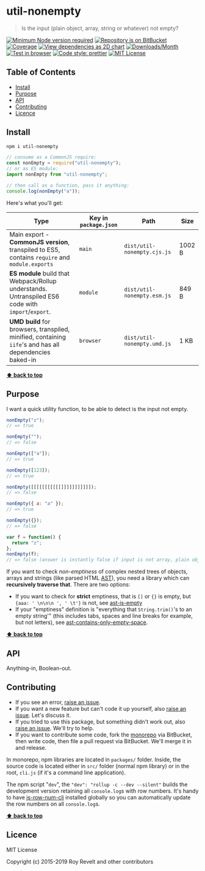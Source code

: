 # util-nonempty

> Is the input (plain object, array, string or whatever) not empty?

[![Minimum Node version required][node-img]][node-url]
[![Repository is on BitBucket][bitbucket-img]][bitbucket-url]
[![Coverage][cov-img]][cov-url]
[![View dependencies as 2D chart][deps2d-img]][deps2d-url]
[![Downloads/Month][downloads-img]][downloads-url]
[![Test in browser][runkit-img]][runkit-url]
[![Code style: prettier][prettier-img]][prettier-url]
[![MIT License][license-img]][license-url]

## Table of Contents

- [Install](#markdown-header-install)
- [Purpose](#markdown-header-purpose)
- [API](#markdown-header-api)
- [Contributing](#markdown-header-contributing)
- [Licence](#markdown-header-licence)

## Install

```bash
npm i util-nonempty
```

```js
// consume as a CommonJS require:
const nonEmpty = require("util-nonempty");
// or as ES module:
import nonEmpty from "util-nonempty";

// then call as a function, pass it anything:
console.log(nonEmpty("a"));
```

Here's what you'll get:

| Type                                                                                                    | Key in `package.json` | Path                        | Size   |
| ------------------------------------------------------------------------------------------------------- | --------------------- | --------------------------- | ------ |
| Main export - **CommonJS version**, transpiled to ES5, contains `require` and `module.exports`          | `main`                | `dist/util-nonempty.cjs.js` | 1002 B |
| **ES module** build that Webpack/Rollup understands. Untranspiled ES6 code with `import`/`export`.      | `module`              | `dist/util-nonempty.esm.js` | 849 B  |
| **UMD build** for browsers, transpiled, minified, containing `iife`'s and has all dependencies baked-in | `browser`             | `dist/util-nonempty.umd.js` | 1 KB   |

**[⬆ back to top](#markdown-header-util-nonempty)**

## Purpose

I want a quick utility function, to be able to detect is the input not empty.

```js
nonEmpty("z");
// => true

nonEmpty("");
// => false

nonEmpty(["a"]);
// => true

nonEmpty([123]);
// => true

nonEmpty([[[[[[[[[[[]]]]]]]]]]]);
// => false

nonEmpty({ a: "a" });
// => true

nonEmpty({});
// => false

var f = function() {
  return "z";
};
nonEmpty(f);
// => false (answer is instantly false if input is not array, plain object or string)
```

If you want to check _non-emptiness_ of complex nested trees of objects, arrays and strings (like parsed HTML [AST](https://github.com/posthtml/posthtml-parser)), you need a library which can **recursively traverse that**. There are two options:

- If you want to check for **strict** emptiness, that is `[]` or `{}` is empty, but `{aaa: ' \n\n\n ', ' \t'}` is not, see [ast-is-empty](https://www.npmjs.com/package/ast-is-empty)
- If your "emptiness" definition is "everything that `String.trim()`'s to an empty string'" (this includes tabs, spaces and line breaks for example, but not letters), see [ast-contains-only-empty-space](https://www.npmjs.com/package/ast-contains-only-empty-space).

**[⬆ back to top](#markdown-header-util-nonempty)**

## API

Anything-in, Boolean-out.

## Contributing

- If you see an error, [raise an issue](https://bitbucket.org/codsen/codsen/issues/new?title=util-nonempty%20package%20-%20put%20title%20here).
- If you want a new feature but can't code it up yourself, also [raise an issue](https://bitbucket.org/codsen/codsen/issues/new?title=util-nonempty%20package%20-%20put%20title%20here). Let's discuss it.
- If you tried to use this package, but something didn't work out, also [raise an issue](https://bitbucket.org/codsen/codsen/issues/new?title=util-nonempty%20package%20-%20put%20title%20here). We'll try to help.
- If you want to contribute some code, fork the [monorepo](https://bitbucket.org/codsen/codsen/src/) via BitBucket, then write code, then file a pull request via BitBucket. We'll merge it in and release.

In monorepo, npm libraries are located in `packages/` folder. Inside, the source code is located either in `src/` folder (normal npm library) or in the root, `cli.js` (if it's a command line application).

The npm script "`dev`", the `"dev": "rollup -c --dev --silent"` builds the development version retaining all `console.log`s with row numbers. It's handy to have [js-row-num-cli](https://www.npmjs.com/package/js-row-num-cli) installed globally so you can automatically update the row numbers on all `console.log`s.

**[⬆ back to top](#markdown-header-util-nonempty)**

## Licence

MIT License

Copyright (c) 2015-2019 Roy Revelt and other contributors

[node-img]: https://img.shields.io/node/v/util-nonempty.svg?style=flat-square&label=works%20on%20node
[node-url]: https://www.npmjs.com/package/util-nonempty
[bitbucket-img]: https://img.shields.io/badge/repo-on%20BitBucket-brightgreen.svg?style=flat-square
[bitbucket-url]: https://bitbucket.org/codsen/codsen/src/master/packages/util-nonempty
[cov-img]: https://img.shields.io/badge/coverage-100%-brightgreen.svg?style=flat-square
[cov-url]: https://bitbucket.org/codsen/codsen/src/master/packages/util-nonempty
[deps2d-img]: https://img.shields.io/badge/deps%20in%202D-see_here-08f0fd.svg?style=flat-square
[deps2d-url]: http://npm.anvaka.com/#/view/2d/util-nonempty
[downloads-img]: https://img.shields.io/npm/dm/util-nonempty.svg?style=flat-square
[downloads-url]: https://npmcharts.com/compare/util-nonempty
[runkit-img]: https://img.shields.io/badge/runkit-test_in_browser-a853ff.svg?style=flat-square
[runkit-url]: https://npm.runkit.com/util-nonempty
[prettier-img]: https://img.shields.io/badge/code_style-prettier-ff69b4.svg?style=flat-square
[prettier-url]: https://prettier.io
[license-img]: https://img.shields.io/badge/licence-MIT-51c838.svg?style=flat-square
[license-url]: https://bitbucket.org/codsen/codsen/src/master/packages/util-nonempty
